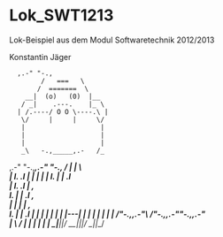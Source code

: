 Lok_SWT1213
===========

Lok-Beispiel aus dem Modul Softwaretechnik 2012/2013

Konstantin Jäger

      ,.-" "-.,
            /   ===   \
           /  =======  \
        __|  (o)   (0)  |__      
       / _|    .---.    |_ \         
      | /.----/ O O \----.\ |       
       \/     |     |     \/        
       |                   |            
       |                   |           
       |                   |          
       _\   -.,_____,.-   /_         
   ,.-"  "-.,_________,.-"  "-.,
  /          |       |          \  
 |           l.     .l           | 
 |            |     |            |
 l.           |     |           .l             
  |           l.   .l           | \,     
  l.           |   |           .l   \,    
   |           |   |           |      \,  
   l.          |   |          .l        |
    |          |   |          |         |
    |          |---|          |         |
    |          |   |          |         |
    /"-.,__,.-"\   /"-.,__,.-"\"-.,_,.-"\
   |            \ /            |         |
   |             |             |         |
    \__|__|__|__/ \__|__|__|__/ \_|__|__/ 
